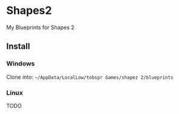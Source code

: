 # Shapes2
My Blueprints for Shapes 2

## Install

### Windows
Clone into: `~/AppData/LocalLow/tobspr Games/shapez 2/blueprints`

### Linux
TODO

